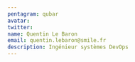 ```yaml
---
pentagram: qubar
avatar:
twitter:
name: Quentin Le Baron
email: quentin.lebaron@smile.fr
description: Ingénieur systèmes DevOps
---
```


